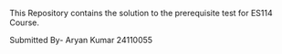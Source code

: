 This Repository contains the solution to the prerequisite test for ES114 Course.

Submitted By-
Aryan Kumar
24110055

